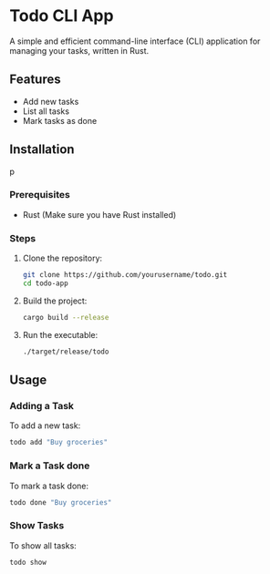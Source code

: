 # Todo CLI App

A simple and efficient command-line interface (CLI) application for managing your tasks, written in Rust.

## Features

- Add new tasks
- List all tasks
- Mark tasks as done

## Installation
p
### Prerequisites

- Rust (Make sure you have Rust installed)

### Steps

1. Clone the repository:
    ```sh
    git clone https://github.com/yourusername/todo.git
    cd todo-app
    ```

2. Build the project:
    ```sh
    cargo build --release
    ```

3. Run the executable:
    ```sh
    ./target/release/todo
    ```

## Usage

### Adding a Task

To add a new task:
```sh
todo add "Buy groceries"

```

### Mark a Task done

To mark a task done:
```sh
todo done "Buy groceries"

```
### Show Tasks

To show all tasks:
```sh
todo show

```
